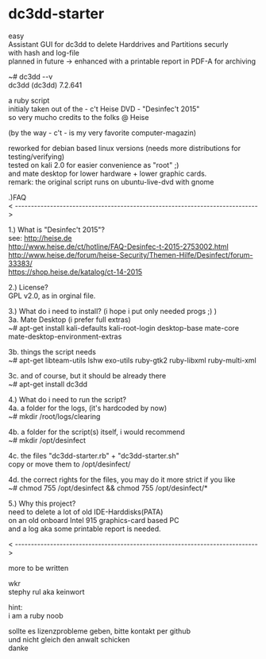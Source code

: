 # dc3dd-starter
easy  
Assistant GUI for dc3dd to delete Harddrives and Partitions securly  
with hash and log-file  
planned in future -> enhanced with a printable report in PDF-A for archiving  

~# dc3dd --v  
dc3dd (dc3dd) 7.2.641  
  
a ruby script  
initialy taken out of the - c't Heise DVD - "Desinfec't 2015"  
so very mucho credits to the folks @ Heise  
  
(by the way  - c't - is my very favorite computer-magazin)  
  
 reworked for debian based linux versions (needs more distributions for testing/verifying)  
 tested on kali 2.0 for easier convenience as "root" ;)  
 and mate desktop for lower hardware + lower graphic cards.  
remark: the original script runs on ubuntu-live-dvd with gnome  
  
  
  
.)FAQ  
< ---------------------------------------------------------------------------->  
  
1.) What is "Desinfec't 2015"?  
see: http://heise.de  
http://www.heise.de/ct/hotline/FAQ-Desinfec-t-2015-2753002.html  
http://www.heise.de/forum/heise-Security/Themen-Hilfe/Desinfect/forum-33383/  
https://shop.heise.de/katalog/ct-14-2015  
  
  
2.) License?  
GPL v2.0, as in orginal file.  
  
  
3.) What do i need to install? (i hope i put only needed progs ;) )  
3a. Mate Desktop (i prefer full extras)  
~# apt-get install kali-defaults kali-root-login desktop-base mate-core mate-desktop-environment-extras  
  
3b. things the script needs  
~# apt-get libteam-utils lshw exo-utils ruby-gtk2 ruby-libxml ruby-multi-xml  
  
3c. and of course, but it should be already there  
~# apt-get install dc3dd  
  
  
4.) What do i need to run the script?  
4a. a folder for the logs, (it's hardcoded by now)  
~# mkdir /root/logs/clearing  
  
4b. a folder for the script(s) itself, i would recommend  
~# mkdir /opt/desinfect  
  
4c. the files "dc3dd-starter.rb" + "dc3dd-starter.sh"  
copy or move them to /opt/desinfect/  
  
4d. the correct rights for the files, you may do it more strict if you like  
~# chmod 755 /opt/desinfect && chmod 755 /opt/desinfect/*  
  
  
5.) Why this project?  
need to delete a lot of old IDE-Harddisks(PATA)  
on an old onboard Intel 915 graphics-card based PC  
and a log aka some printable report is needed.  
  
< ---------------------------------------------------------------------------->  
  
  
more to be written  
  
wkr  
stephy rul aka keinwort  
  
  
hint:  
i am a ruby noob  
  
sollte es lizenzprobleme geben, bitte kontakt per github  
und nicht gleich den anwalt schicken  
danke  
  